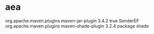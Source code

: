 # aea
<plugin>
				<groupId>org.apache.maven.plugins</groupId>
				<artifactId>maven-jar-plugin</artifactId>
				<version>3.4.2</version>
				<configuration>
					<archive>
						<manifest>
							<addDefaultImplementationEntries>true</addDefaultImplementationEntries>
							<mainClass>SenderEF</mainClass>
						</manifest>
					</archive>
				</configuration>
			</plugin>
			<plugin>
				<groupId>org.apache.maven.plugins</groupId>
				<artifactId>maven-shade-plugin</artifactId>
				<version>3.2.4</version>
				<executions>
					<execution>
						<phase>package</phase>
						<goals>
							<goal>shade</goal>
						</goals>
					</execution>
				</executions>
			</plugin>


